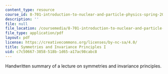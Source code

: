 ```yaml
---
content_type: resource
course_id: 8-701-introduction-to-nuclear-and-particle-physics-spring-2004
description: ''
file: null
file_location: /coursemedia/8-701-introduction-to-nuclear-and-particle-physics-spring-2004/c7c506673858518b1d65a17ac98cabc8_lec5.pdf
file_type: application/pdf
layout: pdf
license: https://creativecommons.org/licenses/by-nc-sa/4.0/
title: Symmetries and Invariance Principles I
uid: c7c50667-3858-518b-1d65-a17ac98cabc8
---
```

Handwritten summary of a lecture on symmetries and invariance principles.